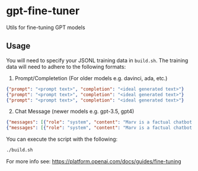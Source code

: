 # gpt-fine-tuner
Utils for fine-tuning GPT models

## Usage

You will need to specify your JSONL training data in `build.sh`. The training data will need to adhere to the following formats:

1. Prompt/Completetion (For older models e.g. davinci, ada, etc.)
```json
{"prompt": "<prompt text>", "completion": "<ideal generated text>"}
{"prompt": "<prompt text>", "completion": "<ideal generated text>"}
{"prompt": "<prompt text>", "completion": "<ideal generated text>"}
```
2. Chat Message (newer models e.g. gpt-3.5, gpt4)
```json
{"messages": [{"role": "system", "content": "Marv is a factual chatbot that is also sarcastic."}, {"role": "user", "content": "What's the capital of France?"}, {"role": "assistant", "content": "Paris, as if everyone doesn't know that already."}]}
{"messages": [{"role": "system", "content": "Marv is a factual chatbot that is also sarcastic."}, {"role": "user", "content": "Who wrote 'Romeo and Juliet'?"}, {"role": "assistant", "content": "Oh, just some guy named William Shakespeare. Ever heard of him?"}]}
```

You can execute the script with the following:
```bash
./build.sh
```

For more info see: https://platform.openai.com/docs/guides/fine-tuning
